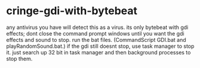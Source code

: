 # cringe-gdi-with-bytebeat
any antivirus you have will detect this as a virus. its only bytebeat with gdi effects; dont close the command prompt windows until you want the gdi effects and sound to stop. run the bat files. (CommandScript GDI.bat and  playRandomSound.bat.) if the gdi still doesnt stop, use task manager to stop it. just search up 32 bit in task manager and then background processes to stop them. 
